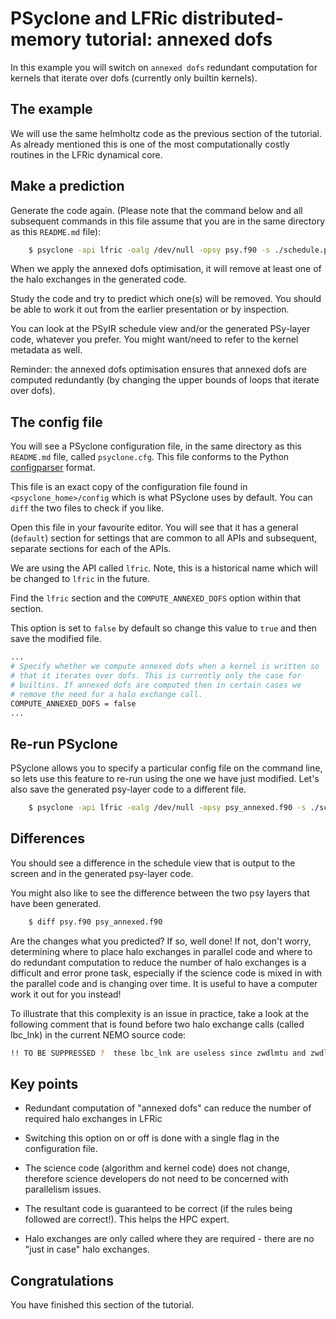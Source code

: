 # PSyclone and LFRic distributed-memory tutorial: annexed dofs #

In this example you will switch on `annexed dofs` redundant computation
for kernels that iterate over dofs (currently only builtin kernels).

## The example ##

We will use the same helmholtz code as the previous section of the
tutorial. As already mentioned this is one of the most computationally
costly routines in the LFRic dynamical core.

## Make a prediction ##

Generate the code again. (Please note that the command below and all
subsequent commands in this file assume that you are in the same
directory as this `README.md` file):

```bash
    $ psyclone -api lfric -oalg /dev/null -opsy psy.f90 -s ./schedule.py ../code/helmholtz_solver_alg_mod.x90
```

When we apply the annexed dofs optimisation, it will remove at least
one of the halo exchanges in the generated code.

Study the code and try to predict which one(s) will be removed. You
should be able to work it out from the earlier presentation or by
inspection.

You can look at the PSyIR schedule view and/or the generated PSy-layer
code, whatever you prefer. You might want/need to refer to the kernel
metadata as well.

Reminder: the annexed dofs optimisation ensures that annexed dofs are
computed redundantly (by changing the upper bounds of loops that
iterate over dofs).

## The config file ##

You will see a PSyclone configuration file, in the same directory as
this `README.md` file, called `psyclone.cfg`. This file conforms to
the Python
[configparser](https://docs.python.org/3/library/configparser.html)
format.

This file is an exact copy of the configuration file found in
`<psyclone_home>/config` which is what PSyclone uses by default. You can
`diff` the two files to check if you like.

Open this file in your favourite editor. You will see that it has a
general (`default`) section for settings that are common to all APIs and
subsequent, separate sections for each of the APIs.

We are using the API called `lfric`. Note, this is a historical
name which will be changed to `lfric` in the future.

Find the `lfric` section and the `COMPUTE_ANNEXED_DOFS` option
within that section.

This option is set to `false` by default so change this value to
`true` and then save the modified file.

```bash
...
# Specify whether we compute annexed dofs when a kernel is written so
# that it iterates over dofs. This is currently only the case for
# builtins. If annexed dofs are computed then in certain cases we
# remove the need for a halo exchange call.
COMPUTE_ANNEXED_DOFS = false
...
```

## Re-run PSyclone ##

PSyclone allows you to specify a particular config file on the command
line, so lets use this feature to re-run using the one we have just
modified. Let's also save the generated psy-layer code to a different
file.

```bash
    $ psyclone -api lfric -oalg /dev/null -opsy psy_annexed.f90 -s ./schedule.py ../code/helmholtz_solver_alg_mod.x90 --config psyclone.cfg
```

## Differences ##

You should see a difference in the schedule view that is output to the
screen and in the generated psy-layer code.

You might also like to see the difference between the two psy layers
that have been generated.

```bash
    $ diff psy.f90 psy_annexed.f90
```

Are the changes what you predicted? If so, well done! If not, don't
worry, determining where to place halo exchanges in parallel code and
where to do redundant computation to reduce the number of halo
exchanges is a difficult and error prone task, especially if the
science code is mixed in with the parallel code and is changing over
time. It is useful to have a computer work it out for you instead!

To illustrate that this complexity is an issue in practice, take a
look at the following comment that is found before two halo exchange
calls (called lbc_lnk) in the current NEMO source code:

```bash
!! TO BE SUPPRESSED ?  these lbc_lnk are useless since zwdlmtu and zwdlmtv are defined everywhere !
```

## Key points ##

* Redundant computation of "annexed dofs" can reduce the number of
  required halo exchanges in LFRic

* Switching this option on or off is done with a single flag in the
  configuration file.

* The science code (algorithm and kernel code) does not change,
  therefore science developers do not need to be concerned with
  parallelism issues.

* The resultant code is guaranteed to be correct (if the rules being
  followed are correct!). This helps the HPC expert.

* Halo exchanges are only called where they are required - there are
  no "just in case" halo exchanges.

## Congratulations ##

You have finished this section of the tutorial.
